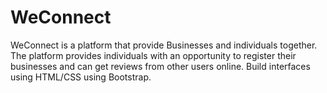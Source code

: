 # WeConnect
WeConnect is a platform that provide Businesses and individuals together. 
The platform provides individuals with an opportunity to register their businesses and can get reviews from other users online. 
Build interfaces using HTML/CSS using Bootstrap.
